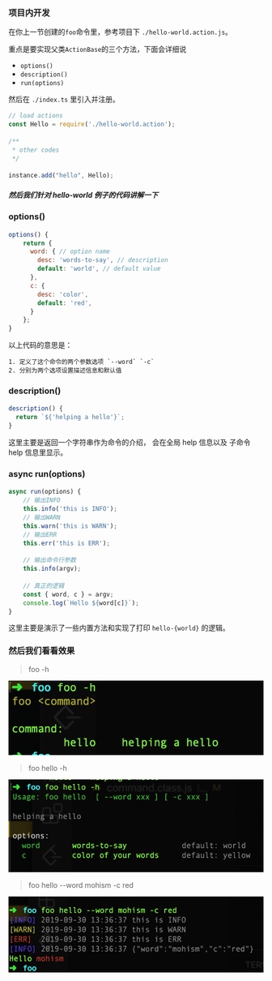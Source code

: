 ### 项目内开发

在你上一节创建的`foo`命令里，参考项目下 `./hello-world.action.js`。

重点是要实现父类`ActionBase`的三个方法，下面会详细说

- `options()`
- `description()`
- `run(options)`

然后在 `./index.ts` 里引入并注册。

```javascript
// load actions
const Hello = require('./hello-world.action');

/**
 * other codes 
 */

instance.add("hello", Hello);
```

##### 然后我们针对 hello-world 例子的代码讲解一下

### options()

```javascript
options() {
	return {
	  word: { // option name
	    desc: 'words-to-say', // description
	    default: 'world', // default value
	  },
	  c: {
		desc: 'color',
		default: 'red',
	  }
	};
}

```

以上代码的意思是：

    1. 定义了这个命令的两个参数选项 `--word` `-c`
    2. 分别为两个选项设置描述信息和默认值

### description()

```javascript
description() {
  return `${'helping a hello'}`;
}
```

这里主要是返回一个字符串作为命令的介绍，
会在全局 help 信息以及 子命令 help 信息里显示。

### async run(options)

```javascript
async run(options) {
	// 输出INFO
	this.info('this is INFO');
	// 输出WARN
	this.warn('this is WARN');
	// 输出ERR
	this.err('this is ERR');

	// 输出命令行参数
	this.info(argv);

	// 真正的逻辑
	const { word, c } = argv;
	console.log(`Hello ${word[c]}`);
}
```

这里主要是演示了一些内置方法和实现了打印 `hello-{world}` 的逻辑。

### 然后我们看看效果 

> foo -h

![](../../assets/1.png)

> foo hello -h

![](../../assets/2.png)

> foo hello --word mohism -c red

![](../../assets/3.png)
